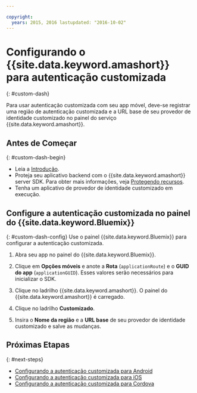 ```yaml
---

copyright:
  years: 2015, 2016 lastupdated: "2016-10-02" 
---
```


# Configurando o {{site.data.keyword.amashort}} para autenticação customizada
{: #custom-dash}


Para usar autenticação customizada com seu app móvel, deve-se registrar uma região de autenticação customizada e a URL base de seu provedor de identidade customizado no painel do serviço {{site.data.keyword.amashort}}.

## Antes de Começar
{: #custom-dash-begin}
* Leia a [Introdução](index.html).
* Proteja seu aplicativo backend com o {{site.data.keyword.amashort}} server SDK.  Para obter mais informações, veja [Protegendo recursos](protecting-resources.html).
* Tenha um aplicativo de provedor de identidade customizado em execução.

## Configure a autenticação customizada no painel do {{site.data.keyword.Bluemix}}
{: #custom-dash-config}
Use o painel {{site.data.keyword.Bluemix}} para configurar a autenticação customizada.

1. Abra seu app no painel do {{site.data.keyword.Bluemix}}.

1. Clique em **Opções móveis** e anote a
**Rota** (`applicationRoute`) e o **GUID
do app** (`applicationGUID`). Esses valores serão necessários para inicializar o SDK.

1. Clique no ladrilho {{site.data.keyword.amashort}}. O painel do {{site.data.keyword.amashort}} é carregado.

1. Clique no ladrilho **Customizado**.

1. Insira o **Nome da região** e a **URL base** de seu provedor de identidade customizado e salve as mudanças.

## Próximas Etapas
{: #next-steps}
* [Configurando a autenticação customizada para Android](custom-auth-android.html)
* [Configurando a autenticação customizada para iOS](custom-auth-ios.html)
* [Configurando a autenticação customizada para Cordova](custom-auth-cordova.html)
